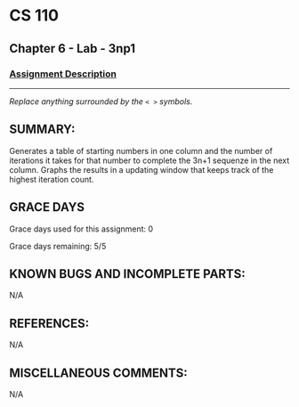 # CS 110
## Chapter 6 - Lab - 3np1

### [Assignment Description](https://docs.google.com/document/d/1k8qs8vIsvlLiU3KX9Uql6LjVPWp0CBAjo_oArBhH2k4/edit?usp=sharing)

***

_Replace anything surrounded by the `< >` symbols._

## SUMMARY:
Generates a table of starting numbers in one column and the number of iterations it takes for that number to complete the 3n+1 sequenze in the next column. Graphs the results in a updating window that keeps track of the highest iteration count.

## GRACE DAYS
Grace days used for this assignment: 0

Grace days remaining: 5/5

## KNOWN BUGS AND INCOMPLETE PARTS:
N/A

## REFERENCES:
N/A

## MISCELLANEOUS COMMENTS:
N/A